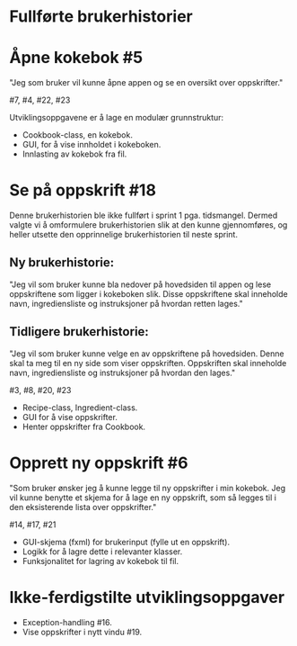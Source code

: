 # Fullførte brukerhistorier

# Åpne kokebok #5

"Jeg som bruker vil kunne åpne appen og se en oversikt over oppskrifter."

#7, #4, #22, #23

Utviklingsoppgavene er å lage en modulær grunnstruktur:
- Cookbook-class, en kokebok.
- GUI, for å vise innholdet i kokeboken.
- Innlasting av kokebok fra fil.

# Se på oppskrift #18
Denne brukerhistorien ble ikke fullført i sprint 1 pga. tidsmangel. Dermed valgte vi å omformulere brukerhistorien slik at den kunne gjennomføres, og heller utsette den opprinnelige brukerhistorien til neste sprint.

## Ny brukerhistorie:

"Jeg vil som bruker kunne bla nedover på hovedsiden til appen og lese oppskriftene som ligger i kokeboken slik. Disse oppskriftene skal inneholde navn, ingrediensliste og instruksjoner på hvordan retten lages."

## Tidligere brukerhistorie:

"Jeg vil som bruker kunne velge en av oppskriftene på hovedsiden. Denne skal ta meg til en ny side som viser oppskriften. Oppskriften skal inneholde navn, ingrediensliste og instruksjoner på hvordan den lages."

#3, #8, #20, #23

- Recipe-class, Ingredient-class.
- GUI for å vise oppskrifter.
- Henter oppskrifter fra Cookbook.

# Opprett ny oppskrift #6
"Som bruker ønsker jeg å kunne legge til ny oppskrifter i min kokebok. Jeg vil kunne benytte et skjema for å lage en ny oppskrift, som så legges til i den eksisterende lista over oppskrifter."

#14, #17, #21

- GUI-skjema (fxml) for brukerinput (fylle ut en oppskrift).
- Logikk for å lagre dette i relevanter klasser.
- Funksjonalitet for lagring av kokebok til fil.

# Ikke-ferdigstilte utviklingsoppgaver
- Exception-handling #16.
- Vise oppskrifter i nytt vindu #19.

